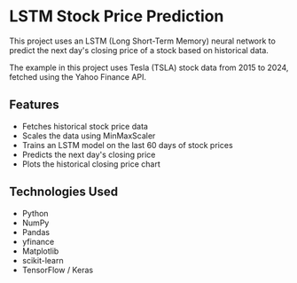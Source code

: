 # LSTM Stock Price Prediction

This project uses an LSTM (Long Short-Term Memory) neural network to predict the next day's closing price of a stock based on historical data.

The example in this project uses Tesla (TSLA) stock data from 2015 to 2024, fetched using the Yahoo Finance API.

## Features

- Fetches historical stock price data
- Scales the data using MinMaxScaler
- Trains an LSTM model on the last 60 days of stock prices
- Predicts the next day's closing price
- Plots the historical closing price chart

## Technologies Used

- Python
- NumPy
- Pandas
- yfinance
- Matplotlib
- scikit-learn
- TensorFlow / Keras
